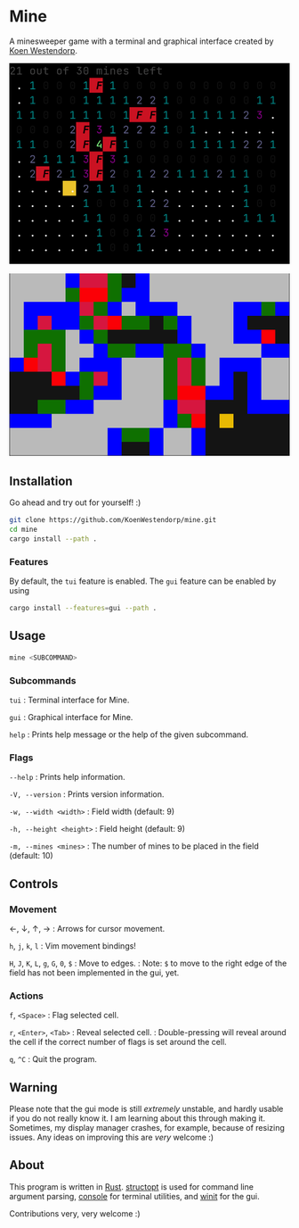 # Mine 

A minesweeper game with a terminal and graphical interface created by [Koen Westendorp](https://github.com/KoenWestendorp).

![Tui screenshot](images/tui_screenshot.png)

<!--![Tui gameplay](images/tui_gameplay.gif)-->

![Gui screenshot](images/gui_screenshot.png)

## Installation

Go ahead and try out for yourself! :)

```zsh
git clone https://github.com/KoenWestendorp/mine.git
cd mine
cargo install --path .
```

### Features

By default, the `tui` feature is enabled. The `gui` feature can be enabled by using 

```zsh
cargo install --features=gui --path .
```

## Usage

```zsh
mine <SUBCOMMAND>
```

### Subcommands

`tui`
: Terminal interface for Mine.

`gui`
: Graphical interface for Mine.

`help`
: Prints help message or the help of the given subcommand.

### Flags

`--help`
: Prints help information.

`-V, --version`
: Prints version information.

`-w, --width <width>`
: Field width (default: 9)

`-h, --height <height>`
: Field height (default: 9)

`-m, --mines <mines>`
: The number of mines to be placed in the field (default: 10)

## Controls

### Movement 

&larr;, &darr;, &uarr;, &rarr;
: Arrows for cursor movement.

`h`, `j`, `k`, `l`
: Vim movement bindings!

`H`, `J`, `K`, `L`, `g`, `G`, `0`, `$`
: Move to edges.
: Note: `$` to move to the right edge of the field has not been implemented in the gui, yet.

### Actions

`f`, `<Space>`
: Flag selected cell.

`r`, `<Enter>`, `<Tab>`
: Reveal selected cell.
: Double-pressing will reveal around the cell if the correct number of flags is set around the cell.

`q`, `^C`
: Quit the program.

## Warning

Please note that the gui mode is still _extremely_ unstable, and hardly usable if you do not really know it. I am learning about this through making it. Sometimes, my display manager crashes, for example, because of resizing issues. Any ideas on improving this are _very_ welcome :)

## About

This program is written in [Rust](https://rust-lang.org). 
[structopt](https://crates.io/crates/structopt) is used for command line argument parsing, 
[console](https://crates.io/crates/console) for terminal utilities, and 
[winit](https://crates.io/crates/winit) for the gui.


Contributions very, very welcome :)
